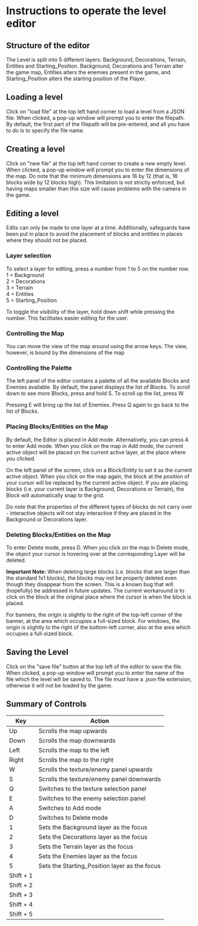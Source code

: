 # Instructions to operate the level editor  
## Structure of the editor  
The Level is split into 5 different layers: Background, 
Decorations, Terrain, Entities and Starting_Position. 
Background, Decorations and Terrain alter the game map, 
Entities alters the enemies present in the game, and 
Starting_Position alters the starting position of the Player.  
  
## Loading a level  
Click on "load file" at the top left hand corner to load a 
level from a JSON file. When clicked, a pop-up window will 
prompt you to enter the filepath. By default, the first part 
of the filepath will be pre-entered, and all you have to do 
is to specify the file name.  

## Creating a level  
Click on "new file" at the top left hand corner to create a 
new empty level. When clicked, a pop-up window will prompt 
you to enter the dimensions of the map. Do note that 
the minimum dimensions are 16 by 12 (that is, 16 blocks wide 
by 12 blocks high). This limitation is not strictly enforced, 
but having maps smaller than this size will cause problems 
with the camera in the game.  

## Editing a level  
Edits can only be made to one layer at a time. Additionally, 
safeguards have been put in place to avoid the placement of 
blocks and entities in places where they should not be placed.  
  
### Layer selection  
To select a layer for editing, press a number from 1 to 5 on the 
number row.  
1 = Background  
2 = Decorations  
3 = Terrain  
4 = Entities  
5 = Starting_Position

To toggle the visibility of the layer, hold down shift while 
pressing the number. This facilitates easier editing for the user.  

### Controlling the Map  
You can move the view of the map around using the arrow keys. 
The view, however, is bound by the dimensions of the map  

### Controlling the Palette  
The left panel of the editor contains a palette of all the 
available Blocks and Enemies available. By default, the 
panel displays the list of Blocks. To scroll down to see 
more Blocks, press and hold S. To scroll up the list, press 
W.  

Pressing E will bring up the list of Enemies. Press Q again 
to go back to the list of Blocks.
### Placing Blocks/Entities on the Map  
By default, the Editor is placed in Add mode. Alternatively, 
you can press A to enter Add mode. When you click 
on the map in Add mode, the current active object will be 
placed on the current active layer, at the place where you 
clicked.  

On the left panel of the screen, click on a Block/Entity to set 
it as the current active object. When you click on the map again, 
the block at the position of your cursor will be replaced 
by the current active object. If you are placing blocks (i.e. 
your current layer is Background, Decorations or Terrain), 
the Block will automatically snap to the grid.  
  
Do note that the properties of the different types of 
blocks do not carry over - interactive objects will not stay 
interactive if they are placed in the Background or Decorations 
layer.  
  
### Deleting Blocks/Entities on the Map  
To enter Delete mode, press D. When you click on the map 
in Delete mode, the object your cursor is hovering over 
at the corresponding Layer will be deleted.  

**Important Note:** When deleting large blocks (i.e. blocks 
that are larger than the standard 1x1 blocks), the blocks 
may not be properly deleted even though they disappear 
from the screen. This is a known bug that will (hopefully) 
be addressed in future updates. The current workaround 
is to click on the block at the original place where the 
cursor is when the block is placed.  

For banners, the origin is slightly to the right of the 
top-left corner of the banner, at the area which occupies 
a full-sized block. For windows, the origin is slightly 
to the right of the bottom-left corner, also at the area 
which occupies a full-sized block.

## Saving the Level  
Click on the "save file" button at the top left of the 
editor to save the file. When clicked, a pop-up window 
will prompt you to enter the name of the file which the 
level will be saved to. The file must have a .json file 
extension, otherwise it will not be loaded by the game.

## Summary of Controls  
|Key      |Action   |
|---------|---------|
|Up       |Scrolls the map upwards|
|Down     |Scrolls the map downwards|
|Left     |Scrolls the map to the left|
|Right    |Scrolls the map to the right|
|W        |Scrolls the texture/enemy panel upwards|
|S        |Scrolls the texture/enemy panel downwards|
|Q        |Switches to the texture selection panel|
|E        |Switches to the enemy selection panel|
|A        |Switches to Add mode|
|D        |Switches to Delete mode|
|1        |Sets the Background layer as the focus|
|2        |Sets the Decorations layer as the focus|
|3        |Sets the Terrain layer as the focus|
|4        |Sets the Enemies layer as the focus|
|5        |Sets the Starting_Position layer as the focus|
|Shift + 1||
|Shift + 2||
|Shift + 3||
|Shift + 4||
|Shift + 5||


